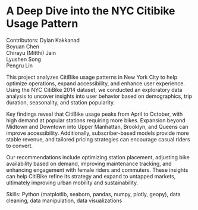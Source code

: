 # A Deep Dive into the NYC Citibike Usage Pattern

Contributors:
Dylan Kakkanad </br>
Boyuan Chen </br>
Chirayu (Mitthi) Jain </br>
Lyushen Song </br>
Pengru Lin </br>

This project analyzes CitiBike usage patterns in New York City to help optimize operations, expand accessibility, and enhance user experience. Using the NYC CitiBike 2014 dataset, we conducted an exploratory data analysis to uncover insights into user behavior based on demographics, trip duration, seasonality, and station popularity.

Key findings reveal that CitiBike usage peaks from April to October, with high demand at popular stations requiring more bikes. Expansion beyond Midtown and Downtown into Upper Manhattan, Brooklyn, and Queens can improve accessibility. Additionally, subscriber-based models provide more stable revenue, and tailored pricing strategies can encourage casual riders to convert.

Our recommendations include optimizing station placement, adjusting bike availability based on demand, improving maintenance tracking, and enhancing engagement with female riders and commuters. These insights can help CitiBike refine its strategy and expand to untapped markets, ultimately improving urban mobility and sustainability.

Skills: Python (matplotlib, seaborn, pandas, numpy, plotly, geopy), data cleaning, data manipulation, data visualizations
